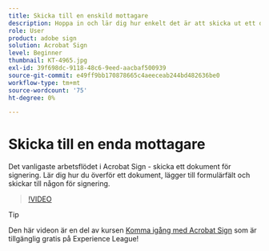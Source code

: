 ```yaml
---
title: Skicka till en enskild mottagare
description: Hoppa in och lär dig hur enkelt det är att skicka ut ett dokument för signering
role: User
product: adobe sign
solution: Acrobat Sign
level: Beginner
thumbnail: KT-4965.jpg
exl-id: 39f698dc-9118-48c6-9eed-aacbaf500939
source-git-commit: e49ff9bb170878665c4aeeceab244bd482636be0
workflow-type: tm+mt
source-wordcount: '75'
ht-degree: 0%

---
```


# Skicka till en enda mottagare

Det vanligaste arbetsflödet i Acrobat Sign - skicka ett dokument för signering. Lär dig hur du överför ett dokument, lägger till formulärfält och skickar till någon för signering.

>[!VIDEO](https://video.tv.adobe.com/v/341295?hidetitle=true)

>[!TIP]
>
>Den här videon är en del av kursen [Komma igång med Acrobat Sign](https://experienceleague.adobe.com/?recommended=Sign-U-1-2020.1) som är tillgänglig gratis på Experience League!